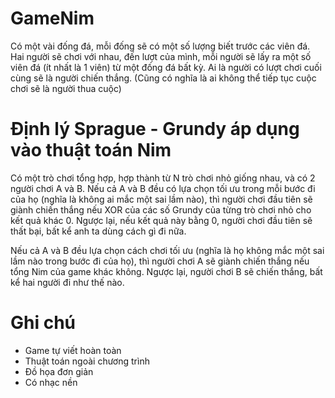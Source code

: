 # GameNim
Có một vài đống đá, mỗi đống sẽ có một số lượng biết trước các viên đá. Hai người sẽ chơi với nhau, đến lượt của mình, mỗi người sẽ lấy ra một số viên đá (ít nhất là 1 viên) từ một đống đá bất kỳ. Ai là người có lượt chơi cuối cùng sẽ là người chiến thắng. (Cũng có nghĩa là ai không thể tiếp tục cuộc chơi sẽ là người thua cuộc)

# Định lý Sprague - Grundy áp dụng vào thuật toán Nim
Có một trò chơi tổng hợp, hợp thành từ N trò chơi nhỏ giống nhau, và có 2 người chơi A và B. Nếu cả A và B đều có lựa chọn tối ưu trong mỗi bước đi của họ (nghĩa là không ai mắc một sai lầm nào), thì người chơi đầu tiên sẽ giành chiến thắng nếu XOR của các số Grundy của từng trò chơi nhỏ cho kết quả khác 0. Ngược lại, nếu kết quả này bằng 0, người chơi đầu tiên sẽ thất bại, bất kể anh ta dùng cách gì đi nữa.

Nếu cả A và B đều lựa chọn cách chơi tối ưu (nghĩa là họ không mắc một sai lầm nào trong bước đi của họ), thì người chơi A sẽ giành chiến thắng nếu tổng Nim của game khác không. Ngược lại, người chơi B sẽ chiến thắng, bất kể hai người đi như thế nào.

# Ghi chú
- Game tự viết hoàn toàn
- Thuật toán ngoài chương trình
- Đồ họa đơn giản
- Có nhạc nền

